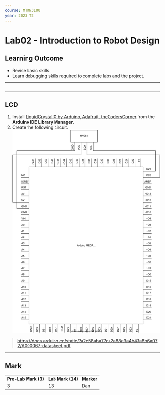 ```yaml
---
course: MTRN3100
year: 2023 T2
---
```


# Lab02 - Introduction to Robot Design

## Learning Outcome

- Revise basic skills.
- Learn debugging skills required to complete labs and the project.

---

## 

---

## LCD

1. Install [LiquidCrystalIO by Arduino, Adafruit, theCodersCorner](https://github.com/davetcc/LiquidCrystalIO) from the **Arduino IDE Library Manager**.
1. Create the following circuit.
    ![i2c-lcd1602](i2c-lcd1602.drawio.svg)

> https://docs.arduino.cc/static/7a2c58aba77ca2a88e9a4b43a8b6a072/A000067-datasheet.pdf

---

## Mark

<table>
    <tr>
        <th>Pre-Lab Mark (3)</th>
        <th>Lab Mark (14)</th>
        <th>Marker</th>
    </tr>
    <tr>
        <td>3</td>
        <td>13</td>
        <td>Dan</td>
    </tr>
</table>